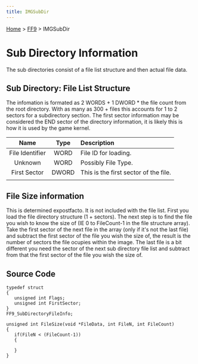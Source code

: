 ```yaml
---
title: IMGSubDir
---
```


[Home](../Main%20Page.md) > [FF9](../FF9.md) > IMGSubDir

# Sub Directory Information

The sub directories consist of a file list structure and then actual
file data.

## Sub Directory: File List Structure

The infomation is formated as 2 WORDS + 1 DWORD \* the file count from
the root directory. With as many as 300 + files this accounts for 1 to 2
sectors for a subdirectory section. The first sector information may be
considered the END sector of the directory information, it is likely
this is how it is used by the game kernel.

|      Name       | Type  | Description                           |
|:---------------:|:-----:|:--------------------------------------|
| File Identifier | WORD  | File ID for loading.                  |
|     Unknown     | WORD  | Possibly File Type.                   |
|  First Sector   | DWORD | This is the first sector of the file. |
|                 |       |                                       |

## File Size information

This is determined expostfacto. It is not included with the file list.
First you load the file directory structure (1 + sectors). The next step
is to find the file you wish to know the size of (IE 0 to FileCount-1 in
the file structure array). Take the first sector of the next file in the
array (only if it's not the last file) and subtract the first sector of
the file you wish the size of, the result is the number of sectors the
file ocupies within the image. The last file is a bit different you need
the sector of the next sub directory file list and subtract from that
the first sector of the file you wish the size of.

## Source Code

    typedef struct
    {
       unsigned int Flags;
       unsigned int FirstSector;
    }
    FF9_SubDirectoryFileInfo;

    unsigned int FileSize(void *FileData, int FileN, int FileCount)
    {
       if(FileN < (FileCount-1))
       {
          
       }
    }
